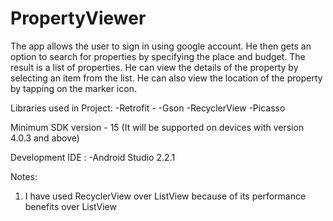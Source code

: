 # PropertyViewer


The app allows the user to sign in using google account. He then gets an option to search for properties by specifying the place and budget. The result is a list of properties. He can view the details of the property by selecting an item from the list. He can also view the location of the property by tapping on the marker icon. 


Libraries used in Project:
-Retrofit - 
-Gson
-RecyclerView
-Picasso

Minimum SDK version  - 15 (It will be supported on devices with version 4.0.3 and above)

Development IDE :
-Android Studio 2.2.1


Notes:
1. I have used RecyclerView over ListView because of its performance benefits over ListView

